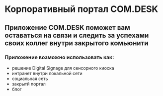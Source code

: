 # Корпоративный портал COM.DESK

## Приложение COM.DESK поможет вам оставаться на связи и следить за успехами своих коллег внутри закрытого комьюнити

### Приложение возможно использовать как: 

- решение Digital Signage для сенсорного киоска
- интранет внутри локальной сети
- социальная сеть
- закрытй портал
- блог
